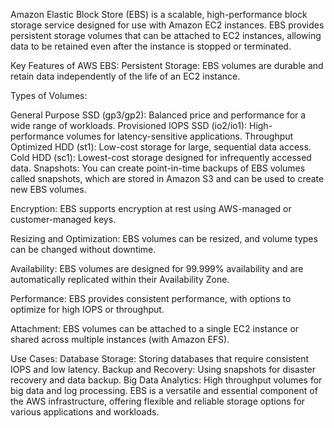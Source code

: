 Amazon Elastic Block Store (EBS) is a scalable, high-performance block storage service designed for use with Amazon EC2 instances. EBS provides persistent storage volumes that can be attached to EC2 instances, allowing data to be retained even after the instance is stopped or terminated.

Key Features of AWS EBS:
Persistent Storage: EBS volumes are durable and retain data independently of the life of an EC2 instance.

Types of Volumes:

General Purpose SSD (gp3/gp2): Balanced price and performance for a wide range of workloads.
Provisioned IOPS SSD (io2/io1): High-performance volumes for latency-sensitive applications.
Throughput Optimized HDD (st1): Low-cost storage for large, sequential data access.
Cold HDD (sc1): Lowest-cost storage designed for infrequently accessed data.
Snapshots: You can create point-in-time backups of EBS volumes called snapshots, which are stored in Amazon S3 and can be used to create new EBS volumes.

Encryption: EBS supports encryption at rest using AWS-managed or customer-managed keys.

Resizing and Optimization: EBS volumes can be resized, and volume types can be changed without downtime.

Availability: EBS volumes are designed for 99.999% availability and are automatically replicated within their Availability Zone.

Performance: EBS provides consistent performance, with options to optimize for high IOPS or throughput.

Attachment: EBS volumes can be attached to a single EC2 instance or shared across multiple instances (with Amazon EFS).

Use Cases:
Database Storage: Storing databases that require consistent IOPS and low latency.
Backup and Recovery: Using snapshots for disaster recovery and data backup.
Big Data Analytics: High throughput volumes for big data and log processing.
EBS is a versatile and essential component of the AWS infrastructure, offering flexible and reliable storage options for various applications and workloads.
